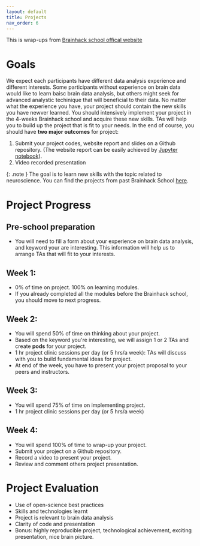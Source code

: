 ```yaml
---
layout: default
title: Projects
nav_order: 6
---
```

This is wrap-ups from [Brainhack school offical website](https://school.brainhackmtl.org/project_guide/)

# Goals
We expect each participants have different data analysis experience and different interests. Some participants without experience on brain data would like to learn baisc brain data analysis, but others might seek for advanced analystic techinique that will beneficial to their data. No matter what the experience you have, your project should contain the new skills you have newver learned. You should intensively implement your project in the 4-weeks Brainhack school and acquire these new skills. TAs will help you to build up the project that is fit to your needs. In the end of course, you should have **two major outcomes** for project:
1. Submit your project codes, website report and slides on a Github repository. (The website report can be easily achieved by [Jupyter notebook](https://jupyter.org/install)).
2. Video recorded presentation

{: .note }
The goal is to learn new skills with the topic related to neuroscience. You can find the projects from past Brainhack School [here](https://school.brainhackmtl.org/project/).

# Project Progress

## Pre-school preparation
- You will need to fill a form about your experience on brain data analysis, and keyword your are interesting. This information will help us to arrange TAs that will fit to your interests.

## Week 1:

- 0% of time on project. 100% on learning modules.
- If you already completed all the modules before the Brainhack school, you should move to next progress.

## Week 2: 

- You will spend 50% of time on thinking about your project.
- Based on the keyword you're interesting, we will assign 1 or 2 TAs and create **pods** for your project.
- 1 hr project clinic sessions per day (or 5 hrs/a week): TAs will discuss with you to build fundamental ideas for project.
- At end of the week, you have to present your project proposal to your peers and instructors.

## Week 3:

- You will spend 75% of time on implementing project.
- 1 hr project clinic sessions per day (or 5 hrs/a week)

## Week 4:

- You will spend 100% of time to wrap-up your project.
- Submit your project on a Github repository.
- Record a video to present your project.
- Review and comment others project presentation.

# Project Evaluation

- Use of open-science best practices
- Skills and technologies learnt
- Project is relevant to brain data analysis
- Clarity of code and presentation
- Bonus: highly reproducible project, technological achievement, exciting presentation, nice brain picture.